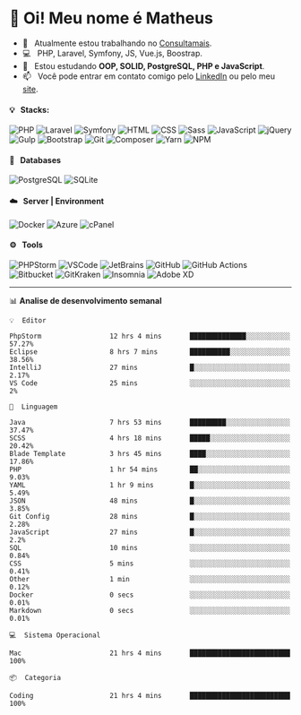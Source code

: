 # 👋 Oi! Meu nome é Matheus

- 🔭 &nbsp; Atualmente estou trabalhando no [Consultamais](https://consultamais.com.br/).
- 💻 &nbsp; PHP, Laravel, Symfony, JS, Vue.js, Boostrap.
- 🌱 &nbsp; Estou estudando **OOP, SOLID, PostgreSQL, PHP e JavaScript**.
- 📫 &nbsp; Você pode entrar em contato comigo pelo [LinkedIn](https://www.linkedin.com/in/matheuscamargoxavier/) ou pelo meu [site](https://matheuscamargo.co).

#### 💡 &nbsp; Stacks:
![PHP](https://img.shields.io/badge/-PHP-777BB4?&logo=php&logoColor=FFFFFF)
![Laravel](https://img.shields.io/badge/-Laravel-FF2D20?&logo=laravel&logoColor=FFFFFF)
![Symfony](https://img.shields.io/badge/-Symfony-000000?&logo=symfony&logoColor=FFFFFF)
![HTML](https://img.shields.io/badge/-HTML-E34F26?&logo=html5&logoColor=FFFFFF)
![CSS](https://img.shields.io/badge/-CSS-1572B6?&logo=css3&logoColor=FFFFFF)
![Sass](https://img.shields.io/badge/-Sass-CC6699?&logo=sass&logoColor=FFFFFF)
![JavaScript](https://img.shields.io/badge/-JavaScript-F7DF1E?&logo=javascript&logoColor=FFFFFF)
![jQuery](https://img.shields.io/badge/-jQuery-0769AD?&logo=jquery&logoColor=FFFFFF)
![Gulp](https://img.shields.io/badge/-Gulp-CF4647?&logo=gulp&logoColor=FFFFFF)
![Bootstrap](https://img.shields.io/badge/-Bootstrap-7952B3?&logo=bootstrap&logoColor=FFFFFF)
![Git](https://img.shields.io/badge/-Git-F05032?&logo=git&logoColor=FFFFFF)
![Composer](https://img.shields.io/badge/-Composer-885630?&logo=composer&logoColor=FFFFFF)
![Yarn](https://img.shields.io/badge/-Yarn-2C8EBB?&logo=yarn&logoColor=FFFFFF)
![NPM](https://img.shields.io/badge/-npm-CB3837?&logo=npm&logoColor=FFFFFF)

#### 💾 &nbsp; Databases
![PostgreSQL](https://img.shields.io/badge/-PostgreSQL-336791?&logo=PostgreSQL&logoColor=FFFFFF)
![SQLite](https://img.shields.io/badge/-SQLite-003B57?&logo=SQLite&logoColor=FFFFFF)

#### ☁️ &nbsp; Server | Environment
![Docker](https://img.shields.io/badge/-Docker-2496ED?&logo=docker&logoColor=FFFFFF)
![Azure](https://img.shields.io/badge/-Azure-0089D6?&logo=microsoft%20azure&logoColor=FFFFFF)
![cPanel](https://img.shields.io/badge/-cPanel-FF6C2C?&logo=cpanel&logoColor=FFFFFF)

#### ⚙️ &nbsp; Tools
![PHPStorm](https://img.shields.io/badge/-PHPStorm-000000?&logo=PHPStorm&logoColor=FFFFFF)
![VSCode](https://img.shields.io/badge/-VSCode-007ACC?&logo=Visual%20Studio%20Code&logoColor=FFFFFF) 
![JetBrains](https://img.shields.io/badge/-JetBrains-000000?&logo=jetbrains&logoColor=FFFFFF) 
![GitHub](https://img.shields.io/badge/-GitHub-181717?&logo=github&logoColor=FFFFFF) 
![GitHub Actions](https://img.shields.io/badge/-GitHub%20Actions-181717?&logo=GitHub%20Actions&logoColor=FFFFFF) 
![Bitbucket](https://img.shields.io/badge/-Bitbucket-0052CC?&logo=bitbucket&logoColor=FFFFFF)
![GitKraken](https://img.shields.io/badge/-GitKraken-179287?&logo=GitKraken&logoColor=FFFFFF)
![Insomnia](https://img.shields.io/badge/-Insomnia-5849BE?&logo=Insomnia&logoColor=FFFFFF)
![Adobe XD](https://img.shields.io/badge/-Adobe%20XD-FF61F6?&logo=adobe%20xd&logoColor=FFFFFF) 
_______

📊  **Analise de desenvolvimento semanal**
```text
💡  Editor

PhpStorm                 12 hrs 4 mins       ██████████████░░░░░░░░░░░     57.27%
Eclipse                  8 hrs 7 mins        ██████████░░░░░░░░░░░░░░░     38.56%
IntelliJ                 27 mins             █░░░░░░░░░░░░░░░░░░░░░░░░      2.17%
VS Code                  25 mins             ░░░░░░░░░░░░░░░░░░░░░░░░░         2%
```
```text
💬  Linguagem

Java                     7 hrs 53 mins       █████████░░░░░░░░░░░░░░░░     37.47%
SCSS                     4 hrs 18 mins       █████░░░░░░░░░░░░░░░░░░░░     20.42%
Blade Template           3 hrs 45 mins       ████░░░░░░░░░░░░░░░░░░░░░     17.86%
PHP                      1 hr 54 mins        ██░░░░░░░░░░░░░░░░░░░░░░░      9.03%
YAML                     1 hr 9 mins         █░░░░░░░░░░░░░░░░░░░░░░░░      5.49%
JSON                     48 mins             █░░░░░░░░░░░░░░░░░░░░░░░░      3.85%
Git Config               28 mins             █░░░░░░░░░░░░░░░░░░░░░░░░      2.28%
JavaScript               27 mins             █░░░░░░░░░░░░░░░░░░░░░░░░       2.2%
SQL                      10 mins             ░░░░░░░░░░░░░░░░░░░░░░░░░      0.84%
CSS                      5 mins              ░░░░░░░░░░░░░░░░░░░░░░░░░      0.41%
Other                    1 min               ░░░░░░░░░░░░░░░░░░░░░░░░░      0.12%
Docker                   0 secs              ░░░░░░░░░░░░░░░░░░░░░░░░░      0.01%
Markdown                 0 secs              ░░░░░░░░░░░░░░░░░░░░░░░░░      0.01%
```
```text
💻  Sistema Operacional

Mac                      21 hrs 4 mins       █████████████████████████       100%
```
```text
📦  Categoria

Coding                   21 hrs 4 mins       █████████████████████████       100%
```
